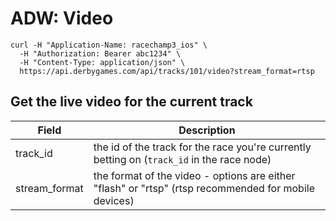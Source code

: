 # ADW: Video

```curl
curl -H "Application-Name: racechamp3_ios" \
  -H "Authorization: Bearer abc1234" \
  -H "Content-Type: application/json" \
  https://api.derbygames.com/api/tracks/101/video?stream_format=rtsp
```

## Get the live video for the current track
Field | Description
----- | -----------
track_id| the id of the track for the race you're currently betting on (`track_id` in the race node)
stream_format| the format of the video - options are either "flash" or "rtsp" (rtsp recommended for mobile devices)
